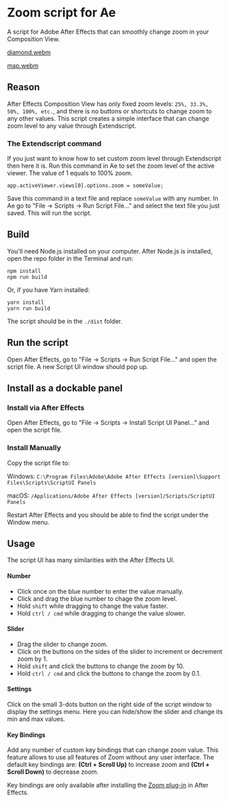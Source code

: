 # Zoom script for Ae
A script for Adobe After Effects that can smoothly change zoom in your Composition View.

[diamond.webm](https://github.com/QuisPic/ae-zoom/assets/56075863/83c9bc7e-286c-4915-91b2-dc7d1ca1f4b7)

[map.webm](https://github.com/QuisPic/ae-zoom/assets/56075863/811d3433-8170-491e-a2c7-bca56bbf998d)

## Reason
After Effects Composition View has only fixed zoom levels: `25%, 33.3%, 50%, 100%, etc.`, and there is no buttons or shortcuts to change zoom to any other values. This script creates a simple interface that can change zoom level to any value through Extendscript.

### The Extendscript command
If you just want to know how to set custom zoom level through Extendscript then here it is.
Run this command in Ae to set the zoom level of the active viewer. The value of 1 equals to 100% zoom.
```
app.activeViewer.views[0].options.zoom = someValue;
```
Save this command in a text file and replace `someValue` with any number. In Ae go to "File -> Scripts -> Run Script File..." and select the text file you just saved. This will run the script.

## Build
You'll need Node.js installed on your computer. After Node.js is installed, open the repo folder in the Terminal and run:

```
npm install
npm run build
```
Or, if you have Yarn installed:
```
yarn install
yarn run build
```
The script should be in the `./dist` folder.

## Run the script
Open After Effects, go to "File -> Scripts -> Run Script File..." and open the script file. A new Script UI window should pop up.

## Install as a dockable panel
### Install via After Effects
Open After Effects, go to "File -> Scripts -> Install Script UI Panel..." and open the script file.

### Install Manually
Copy the script file to:

Windows: `C:\Program Files\Adobe\Adobe After Effects [version]\Support Files\Scripts\ScriptUI Panels`

macOS: `/Applications/Adobe After Effects [version]/Scripts/ScriptUI Panels`

Restart After Effects and you should be able to find the script under the Window menu.

## Usage
The script UI has many similarities with the After Effects UI.
#### Number
- Click once on the blue number to enter the value manually.
- Click and drag the blue number to chage the zoom level.
- Hold `shift` while dragging to change the value faster.
- Hold `ctrl / cmd` while dragging to change the value slower.

#### Slider
- Drag the slider to change zoom.
- Click on the buttons on the sides of the slider to increment or decrement zoom by 1.
- Hold `shift` and click the buttons to change the zoom by 10.
- Hold `ctrl / cmd` and click the buttons to change the zoom by 0.1.

#### Settings
Click on the small 3-dots button on the right side of the script window to display the settings menu. Here you can hide/show the slider and change its min and max values.

#### Key Bindings
Add any number of custom key bindings that can change zoom value. This feature allows to use all features of Zoom without any user interface. The default key bindings are: **(Ctrl + Scroll Up)** to increase zoom and **(Ctrl + Scroll Down)** to decrease zoom.

Key bindings are only available after installing the [Zoom plug-in](https://github.com/QuisPic/ae-zoom-plugin) in After Effects.
